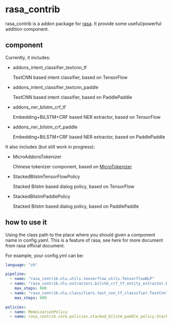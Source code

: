 # rasa_contrib

rasa_contrib is a addon package for [rasa](https://github.com/RasaHQ/rasa). It provide some useful/powerful addition component.

## component

Currently, it includes:

*  addons_intent_classifier_textcnn_tf

    TextCNN based intent classifier, based on TensorFlow
    
*  addons_intent_classifier_textcnn_paddle

    TextCNN based intent classifier, based on PaddlePaddle
    
*  addons_ner_bilstm_crf_tf

    Embedding+BiLSTM+CRF based NER extractor, based on TensorFlow
    
*  addons_ner_bilstm_crf_paddle

    Embedding+BiLSTM+CRF based NER extractor, based on PaddlePaddle


It also includes (but still work in progress):

*  MicroAddonsTokenizer

    Chinese tokenizer component, based on [MicroTokenizer](https://github.com/howl-anderson/MicroTokenizer)
    
*  StackedBilstmTensorFlowPolicy

    Stacked Bilstm based dialog policy, based on TensorFlow
    
*  StackedBilstmPaddlePolicy

    Stacked Bilstm based dialog policy, based on PaddlePaddle
    

## how to use it
Using the class path to the place where you should given a component name in config.yaml. This is a feature of rasa, see here for more document from rasa official document.

For example, your config.yml can be:
```yaml
language: "zh"

pipeline:
  - name: "rasa_contrib.nlu.utils.tensorflow_utils.TensorflowNLP"
  - name: "rasa_contrib.nlu.extractors.bilstm_crf_tf_entity_extractor.BilstmCrfTensorFlowEntityExtractor"
    max_steps: 600
  - name: "rasa_contrib.nlu.classifiers.text_cnn_tf_classifier.TextCnnTensorFlowClassifier"
    max_steps: 600

policies:
  - name: MemoizationPolicy
  - name: rasa_contrib.core.policies.stacked_bilstm_paddle_policy.StackedBilstmTensorFlowPolicy
```
